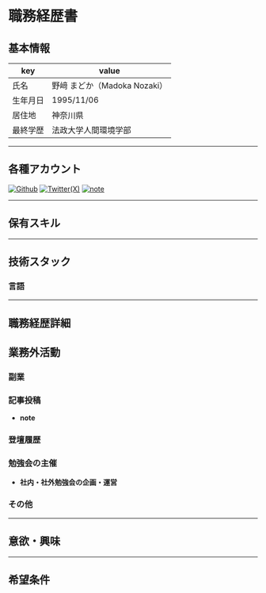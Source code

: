 # 職務経歴書

## 基本情報

|key|value|
|---|---|
|氏名|野﨑 まどか（Madoka Nozaki）|
|生年月日|1995/11/06|
|居住地|神奈川県|
|最終学歴|法政大学人間環境学部|

---

## 各種アカウント
<p>
<a href="https://github.com/haribooooom" target="_blank"><img alt="Github" src=""/></a>
<a href="https://x.com/haribooooom" target="_blank"><img alt="Twitter(X)" src="" /></a>
<a href="https://github.com/haribooooom" target="_blank"><img alt="note" src=""/></a>
</p>

---

## 保有スキル

---

## 技術スタック

### 言語

---

## 職務経歴詳細

## 業務外活動

### 副業

### 記事投稿
- **note**

### 登壇履歴

### 勉強会の主催

- **社内・社外勉強会の企画・運営**

### その他

---

## 意欲・興味

---

## 希望条件